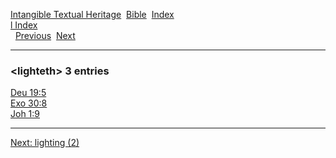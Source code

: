 [Intangible Textual Heritage](../../index)  [Bible](../index) 
[Index](index)   
[l Index](_l_)  
  [Previous](c06801)  [Next](c06803) 

------------------------------------------------------------------------

### &lt;lighteth&gt; 3 entries

[Deu 19:5](../kjv/deu019.htm#005)  
[Exo 30:8](../kjv/exo030.htm#008)  
[Joh 1:9](../kjv/joh001.htm#009)  

------------------------------------------------------------------------

[Next: lighting (2)](c06803)
